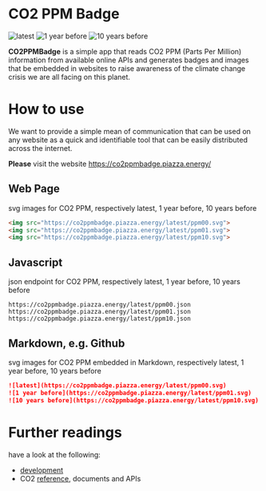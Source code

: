 # CO2 PPM Badge

![latest](https://co2ppmbadge.piazza.energy/latest/ppm00.svg)
![1 year before](https://co2ppmbadge.piazza.energy/latest/ppm01.svg)
![10 years before](https://co2ppmbadge.piazza.energy/latest/ppm10.svg)

**CO2PPMBadge** is a simple app that reads CO2 PPM (Parts Per Million) information from available online APIs and generates badges and images that be embedded in websites to raise awareness of the climate change crisis we are all facing on this planet.

# How to use

We want to provide a simple mean of communication that can be used on any website as a quick and identifiable tool that can be easily distributed across the internet.

**Please** visit the website https://co2ppmbadge.piazza.energy/

## Web Page

svg images for CO2 PPM, respectively latest, 1 year before, 10 years before

```html
<img src="https://co2ppmbadge.piazza.energy/latest/ppm00.svg">
<img src="https://co2ppmbadge.piazza.energy/latest/ppm01.svg">
<img src="https://co2ppmbadge.piazza.energy/latest/ppm10.svg">
```

## Javascript

json endpoint for CO2 PPM, respectively latest, 1 year before, 10 years before

```
https://co2ppmbadge.piazza.energy/latest/ppm00.json
https://co2ppmbadge.piazza.energy/latest/ppm01.json
https://co2ppmbadge.piazza.energy/latest/ppm10.json
```

## Markdown, e.g. Github

svg images for CO2 PPM embedded in Markdown, respectively latest, 1 year before, 10 years before

```markdown
![latest](https://co2ppmbadge.piazza.energy/latest/ppm00.svg)
![1 year before](https://co2ppmbadge.piazza.energy/latest/ppm01.svg)
![10 years before](https://co2ppmbadge.piazza.energy/latest/ppm10.svg)
```

# Further readings

have a look at the following:

- [development](./docs/dev.md)
- CO2 [reference](./docs/ref.md), documents and APIs
